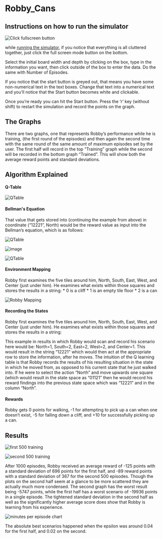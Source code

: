 # Robby_Cans

## Instructions on how to run the simulator

![Click fullscreen button](https://raw.githubusercontent.com/williammcintosh/Robby_Cans/main/images/Robby_enlarge_button.png)

while [running the simulator](https://bridgeworxgames.com/Robby_Cans/), if you notice that everything is all cluttered together, just click the full screen mode button on the bottom.

Select the initial board width and depth by clicking on the box, type in the information you want, then click outside of the box to enter the data. Do the same with Number of Episodes.

If you notice that the start button is greyed out, that means you have some non-numerical text in the text boxes. Change that text into a numerical text and you’ll notice that the Start button becomes white and clickable.

Once you’re ready you can hit the Start button. Press the ‘r’ key (without shift) to restart the simulation and record the points on the graph.

## The Graphs
There are two graphs, one that represents Robby’s performance while he is training, (the first round of the episodes) and then again the second time with the same round of the same amount of maximum episodes set by the user. The first half will record in the top “Training” graph while the second will be recorded in the bottom graph “Trained”. This will show both the average reward points and standard deviations.

## Algorithm Explained

#### Q-Table

![QTable](https://github.com/williammcintosh/Robby_Cans/blob/main/images/Qtable_columns_rows.png)

#### Bellman's Equation

That value that gets stored into (continuing the example from above) in coordinate (“12221”, North) would be the reward value as input into the Bellman’s equation, which is as follows:

![QTable](https://github.com/williammcintosh/Robby_Cans/blob/main/images/Bellmans_equation.png?raw=true)

<img src="https://github.com/williammcintosh/Robby_Cans/blob/main/images/Bellmans_equation.png?raw=true" alt="image" style="display:block;">

![QTable](https://github.com/williammcintosh/Robby_Cans/blob/main/images/Robby_values.png?raw=true)

#### Environment Mapping

Robby first examines the five tiles around him, North, South, East, West, and Center (just under him).
He examines what exists within those squares and stores the results in a string:
    *   0 is a cliff
    *   1 is an empty tile floor
    *   2 is a can

![Robby Mapping](https://github.com/williammcintosh/Robby_Cans/blob/main/images/Robby_mapping.png?raw=true)

#### Recording the States

Robby first examines the five tiles around him, North, South, East, West, and Center (just under him). He examines what exists within those squares and stores the results in a string:

This example in  results in which Robby would scan and record his scenario here would be: North=1, South=2, East=2, West=2, and Center=1. This would result in the string “12221” which would then act at the appropriate row to store the information, after he moves.
The intuition of the Q learning table is that Robby records the results of his resulting situation in the state in which he moved from, as opposed to his current state that he just walked into. If he were to select the action “North” and move upwards one square (which would result in the state space as “01121” then he would record his reward findings into the previous state space which was “12221” and in the column “North”.

#### Rewards

Robby gets 0 points for walking, -1 for attempting to pick up a can when one doesn’t exist, -5 for falling down a cliff, and +10 for successfully picking up a can.

## Results

![first 500 training](https://github.com/williammcintosh/Robby_Cans/blob/main/images/Robby_plot_first.png?raw=true)

![second 500 training](https://github.com/williammcintosh/Robby_Cans/blob/main/images/Robby_plot_second.png?raw=true)

After 1000 episodes, Robby received an average reward of -125 points with a standard deviation of 696 points for the first half, and -89 reward points with a standard deviation of 367 for the second 500 episodes. Though the plots on the second half seem at a glance to be more scattered they are actually much more condensed. The second graph has the worst result being -5747 points, while the first half has a worst scenario of -19936 points in a single episode. The tightened standard deviation in the second half as well as the significantly higher average score does show that Robby is learning from his experience.

![minutes per episode chart](https://github.com/williammcintosh/Robby_Cans/blob/main/images/Minutes_per_episode.png?raw=true)

The absolute best scenarios happened when the epsilon was around 0.04 for the first half, and 0.02 on the second.

